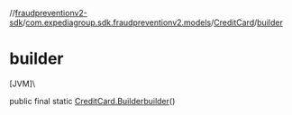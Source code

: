 //[fraudpreventionv2-sdk](../../../index.md)/[com.expediagroup.sdk.fraudpreventionv2.models](../index.md)/[CreditCard](index.md)/[builder](builder.md)

# builder

[JVM]\

public final static [CreditCard.Builder](-builder/index.md)[builder](builder.md)()
